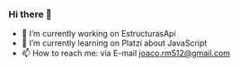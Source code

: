 ### Hi there 👋


- 🔭 I’m currently working on EstructurasApi
- 🌱 I’m currently learning on Platzi about JavaScript
- 📫 How to reach me: via E-mail joaco.rm512@gmail.com
<!--
**justkahdri/JustKahdri** is a ✨ _special_ ✨ repository because its `README.md` (this file) appears on your GitHub profile.

- 👯 I’m looking to collaborate on ...
- 🤔 I’m looking for help with ...
- 💬 Ask me about ...
- 📫 How to reach me: ...
- 😄 Pronouns: ...
- ⚡ Fun fact: ...
-->
